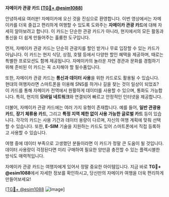 **자메이카 관광 카드 [[TG💪+ @esim1088](https://t.me/s/esim1088)]**

안녕하세요 여러분! 자메이카에 오신 것을 진심으로 환영합니다. 이번 영상에서는 자메이카를 더욱 즐겁고 편리하게 여행할 수 있도록 도와주는 **자메이카 관광 카드**에 대해 자세히 알아보려고 합니다. 이 카드는 단순한 관광 카드가 아니라, 현지에서의 모든 활동과 통신을 더 쉽게 만들어주는 훌륭한 도구입니다.

먼저, 자메이카 관광 카드는 단순히 관광지를 할인 받거나 무료 입장할 수 있는 카드가 아닙니다. 이 카드는 현지 식당, 상점, 호텔 등에서 다양한 할인 혜택을 제공하며, 때로는 특별한 프로모션도 함께 제공됩니다. 자메이카의 놀라운 자연 경관과 문화를 경험하기 위해 준비된 이 카드는 꼭 소지해야 할 필수품입니다.

또한, 자메이카 관광 카드는 **통신과 데이터 사용**을 위한 카드로도 활용될 수 있습니다. 현대의 여행자라면 스마트폰을 이용해 SNS를 하거나 길을 찾는 것이 일상이 되었죠? 이 카드를 통해 자메이카 전역에서 원활하게 데이터를 사용할 수 있으며, 통화도 가능합니다. 특히, 현지의 **모바일 네트워크**와 연결되어 빠르고 안정적인 인터넷을 제공합니다.

더불어, 자메이카 관광 카드에는 여러 가지 유형이 존재합니다. 예를 들어, **일반 관광용 카드**, **장기 체류용 카드**, 그리고 **특정 지역 제한 없이 사용 가능한 글로벌 카드** 등이 있습니다. 각각의 카드는 사용 기간과 데이터 용량이 다르며, 자신의 여행 계획에 맞춰 선택할 수 있습니다. 또한, **E-SIM** 기술을 지원하는 카드도 있어 스마트폰에서 직접 등록하고 사용할 수 있습니다.

여행 중에 데이터 부족으로 고생했던 분들이라면 이 카드가 정말 큰 도움이 될 것입니다. 데이터 사용량이 걱정된다면 미리 구매하여 필요한 양만큼 충전할 수 있는 플렉시블한 방식도 매력적입니다.

자메이카 관광 카드는 여행자에게 있어서 정말 중요한 아이템입니다. 지금 바로 **TG💪+ @esim1088**에서 자세한 정보를 확인하시고, 당신만의 자메이카 여행을 더욱 편리하게 만들어보세요!

[[TG💪+ @esim1088](https://t.me/s/esim1088) ![Image](https://i.postimg.cc/Y0z9fWf4/image.png)]
